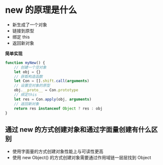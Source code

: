 # new 的原理是什么

* 新生成了一个对象
* 链接到原型
* 绑定 this
* 返回新对象

**简单实现**
```js
function myNew() {
    // 创建一个空对象
    let obj = {}
    // 获取构造函数
    let Con = [].shift.call(arguments)
    // 设置空对象的原型
    obj.__proto__ = Con.prototype
    // 绑定this
    let res = Con.apply(obj, arguments)
    // 返回新对象
    return res instanceof Object ? res : obj
}
```

## 通过 new 的方式创建对象和通过字面量创建有什么区别
* 使用字面量的方式创建对象性能上与可读性更高
* 使用 new Object() 的方式创建对象需要通过作用域链一层层找到 Object